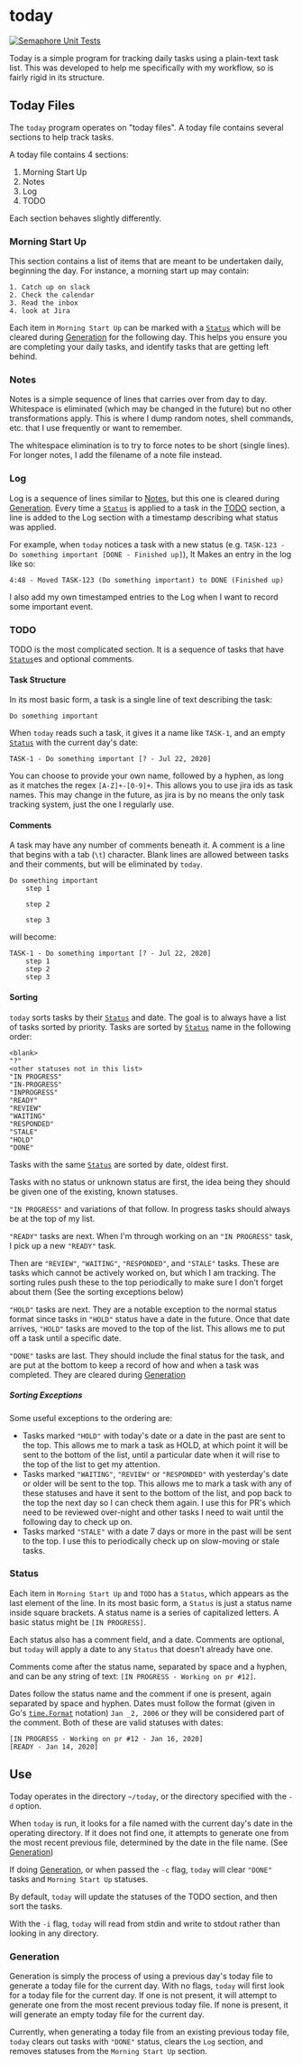 # today

[![Semaphore Unit Tests](https://knusbaum.semaphoreci.com/badges/today.svg)](https://knusbaum.semaphoreci.com/branches/29f4d916-1283-46fd-a311-81f74182a4c2)

Today is a simple program for tracking daily tasks using a plain-text task
list. This was developed to help me specifically with my workflow, so is fairly
rigid in its structure.


## Today Files
The `today` program operates on "today files". A today file contains several
sections to help track tasks.

A today file contains 4 sections:
1. Morning Start Up
2. Notes
3. Log
4. TODO

Each section behaves slightly differently. 

### Morning Start Up
This section contains a list of items that are meant to be undertaken daily,
beginning the day. For instance, a morning start up may contain:
```
1. Catch up on slack
2. Check the calendar
3. Read the inbox
4. look at Jira 
```

Each item in `Morning Start Up` can be marked with a [`Status`](#status) which
will be cleared during [Generation](#generation) for the following day. This
helps you ensure you are completing your daily tasks, and identify tasks that
are getting left behind.

### Notes
Notes is a simple sequence of lines that carries over from day to day.
Whitespace is eliminated (which may be changed in the future) but no other
transformations apply. This is where I dump random notes, shell commands, etc.
that I use frequently or want to remember.

The whitespace elimination is to try to force notes to be short (single lines).
For longer notes, I add the filename of a note file instead.

### Log
Log is a sequence of lines similar to [Notes](#notes), but this one is cleared
during [Generation](#generation). Every time a [`Status`](#status) is applied
to a task in the [TODO](#todo) section, a line is added to the Log section with
a timestamp describing what status was applied.

For example, when `today` notices a task with a new status (e.g. `TASK-123 - Do
something important [DONE - Finished up]`), It Makes an entry in the log like
so:
```
4:48 - Moved TASK-123 (Do something important) to DONE (Finished up)
```

I also add my own timestamped entries to the Log when I want to record some
important event.

### TODO
TODO is the most complicated section. It is a sequence of tasks that have
[`Status`](#status)es and optional comments.


#### Task Structure
In its most basic form, a task is a single line of text describing the task:
```
Do something important
```

When `today` reads such a task, it gives it a name like `TASK-1`, and an empty
[`Status`](#status) with the current day's date:

```
TASK-1 - Do something important [? - Jul 22, 2020]
```

You can choose to provide your own name, followed by a hyphen, as long as it
matches the regex `[A-Z]+-[0-9]+`. This allows you to use jira ids as task
names. This may change in the future, as jira is by no means the only task
tracking system, just the one I regularly use.

#### Comments
A task may have any number of comments beneath it. A comment is a line that
begins with a tab (`\t`) character. Blank lines are allowed between tasks and
their comments, but will be eliminated by `today`.
```
Do something important
	step 1

	step 2

	step 3
```
will become:
```
TASK-1 - Do something important [? - Jul 22, 2020]
	step 1
	step 2
	step 3
```

#### Sorting
`today` sorts tasks by their [`Status`](#status) and date. The goal is to
always have a list of tasks sorted by priority. Tasks are sorted by
[`Status`](#status) name in the following order:

```
<blank>       
"?"
<other statuses not in this list>
"IN PROGRESS"
"IN-PROGRESS"
"INPROGRESS"
"READY"
"REVIEW"
"WAITING"
"RESPONDED"
"STALE"
"HOLD"
"DONE"
```

Tasks with the same [`Status`](#status) are sorted by date, oldest first.

Tasks with no status or unknown status are first, the idea being they should be
given one of the existing, known statuses.

`"IN PROGRESS"` and variations of that follow. In progress tasks should always be
at the top of my list.

`"READY"` tasks are next. When I'm through working on an `"IN PROGRESS"` task, I
pick up a new `"READY"` task.

Then are `"REVIEW"`, `"WAITING"`, `"RESPONDED"`, and `"STALE"` tasks. These are
tasks which cannot be actively worked on, but which I am tracking. The sorting
rules push these to the top periodically to make sure I don't forget about them
(See the sorting exceptions below)

`"HOLD"` tasks are next. They are a notable exception to the normal status format
since tasks in `"HOLD"` status have a date in the future. Once that date arrives,
`"HOLD"` tasks are moved to the top of the list. This allows me to put off a task
until a specific date.

`"DONE"` tasks are last. They should include the final status for the task, and
are put at the bottom to keep a record of how and when a task was completed.
They are cleared during [Generation](#generation)


##### Sorting Exceptions
Some useful exceptions to the ordering are:
* Tasks marked `"HOLD"` with today's date or a date in the past are sent to the
  top. This allows me to mark a task as HOLD, at which point it will be sent to
  the bottom of the list, until a particular date when it will rise to the top of
  the list to get my attention.
* Tasks marked `"WAITING"`, `"REVIEW"` or `"RESPONDED"` with yesterday's date or
  older will be sent to the top. This allows me to mark a task with any of these
  statuses and have it sent to the bottom of the list, and pop back to the top
  the next day so I can check them again. I use this for PR's which need to be
  reviewed over-night and other tasks I need to wait until the following day to
  check up on.
* Tasks marked `"STALE"` with a date 7 days or more in the past will be sent to
  the top. I use this to periodically check up on slow-moving or stale tasks.

### Status
Each item in `Morning Start Up` and `TODO` has a `Status`, which appears as the
last element of the line. In its most basic form, a `Status` is just a status
name inside square brackets. A status name is a series of capitalized letters.
A basic status might be `[IN PROGRESS]`.

Each status also has a comment field, and a date. Comments are optional, but
`today` will apply a date to any `Status` that doesn't already have one.

Comments come after the status name, separated by space and a hyphen, and can
be any string of text: `[IN PROGRESS - Working on pr #12]`.

Dates follow the status name and the comment if one is present, again separated
by space and hyphen. Dates must follow the format (given in Go's
[`time.Format`](https://golang.org/pkg/time/#Time.Format) notation) `Jan _2,
2006` or they will be considered part of the comment. Both of these are valid
statuses with dates:
```
[IN PROGRESS - Working on pr #12 - Jan 16, 2020]
[READY - Jan 14, 2020]
```

## Use 
Today operates in the directory `~/today`, or the directory specified with the
`-d` option.

When `today` is run, it looks for a file named with the current day's date in
the operating directory. If it does not find one, it attempts to generate one
from the most recent previous file, determined by the date in the file name.
(See [Generation](#generation))


If doing [Generation](#generation), or when passed the `-c` flag, `today` will
clear `"DONE"` tasks and `Morning Start Up` statuses.

By default, `today` will update the statuses of the TODO section, and then sort
the tasks.

With the `-i` flag, `today` will read from stdin and write to stdout rather
than looking in any directory.



### Generation
Generation is simply the process of using a previous day's today file to
generate a today file for the current day. With no flags, `today` will first
look for a today file for the current day. If one is not present, it will
attempt to generate one from the most recent previous today file. If none is
present, it will generate an empty today file for the current day.

Currently, when generating a today file from an existing previous today file,
`today` clears out tasks with `"DONE"` status, clears the `Log` section, and
removes statuses from the `Morning Start Up` section.
